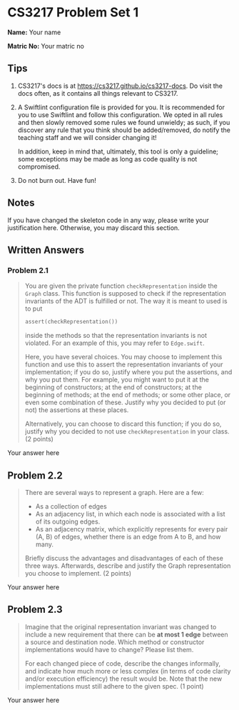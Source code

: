 # CS3217 Problem Set 1

**Name:** Your name

**Matric No:** Your matric no

## Tips
1. CS3217's docs is at https://cs3217.github.io/cs3217-docs. Do visit the docs often, as
   it contains all things relevant to CS3217.
2. A Swiftlint configuration file is provided for you. It is recommended for you
   to use Swiftlint and follow this configuration. We opted in all rules and
   then slowly removed some rules we found unwieldy; as such, if you discover
   any rule that you think should be added/removed, do notify the teaching staff
   and we will consider changing it!

   In addition, keep in mind that, ultimately, this tool is only a guideline;
   some exceptions may be made as long as code quality is not compromised.
3. Do not burn out. Have fun!

## Notes
If you have changed the skeleton code in any way, please write your
justification here. Otherwise, you may discard this section.

## Written Answers

### Problem 2.1
> You are given the private function `checkRepresentation` inside the `Graph`
> class. This function is supposed to check if the representation invariants of
> the ADT is fulfilled or not. The way it is meant to used is to put
> ```swift
> assert(checkRepresentation())
> ```
> inside the methods so that the representation invariants is not violated.
> For an example of this, you may refer to `Edge.swift`.
>
> Here, you have several choices. You may choose to implement this function and
> use this to assert the representation invariants of your implementation; if
> you do so, justify where you put the assertions, and why you put them. For
> example, you might want to put it at the beginning of constructors; at the
> end of constructors; at the beginning of methods; at the end of methods; or
> some other place, or even some combination of these. Justify why you decided
> to put (or not) the assertions at these places.
>
> Alternatively, you can choose to discard this function; if you do so, justify
> why you decided to not use `checkRepresentation` in your class. (2 points)

Your answer here

## Problem 2.2
> There are several ways to represent a graph. Here are a few:
> - As a collection of edges
> - As an adjacency list, in which each node is associated with a list of its
>   outgoing edges.
> - As an adjacency matrix, which explicitly represents for every pair (A, B)
>   of edges, whether there is an edge from A to B, and how many.
>
> Briefly discuss the advantages and disadvantages of each of these three ways.
> Afterwards, describe and justify the Graph representation you choose to
> implement. (2 points)

Your answer here

## Problem 2.3
> Imagine that the original representation invariant was changed to include a
> new requirement that there can be **at most 1 edge** between a source and
> destination node. Which method or constructor implementations would have to
> change? Please list them. 
>
> For each changed piece of code, describe the changes informally,
> and indicate how much more or less complex (in terms of code clarity and/or 
> execution efficiency) the result would be. Note that the new implementations 
> must still adhere to the given spec. (1 point)

Your answer here
